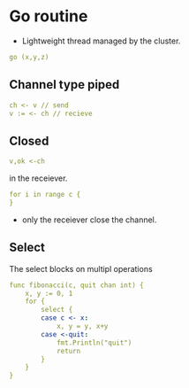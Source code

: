 # Go routine
- Lightweight thread managed by the cluster.
```yaml
go (x,y,z)
```
## Channel type piped
```yaml
ch <- v // send
v := <- ch // recieve
```
## Closed
```yaml
v,ok <-ch
```

in the receiever.
```yaml
for i in range c {
}
```
- only the receiever close the channel.

## Select
The select blocks on multipl operations

```yaml
func fibonacci(c, quit chan int) {
	x, y := 0, 1
	for {
		select {
		case c <- x:
			x, y = y, x+y
		case <-quit:
			fmt.Println("quit")
			return
		}
	}
}
```